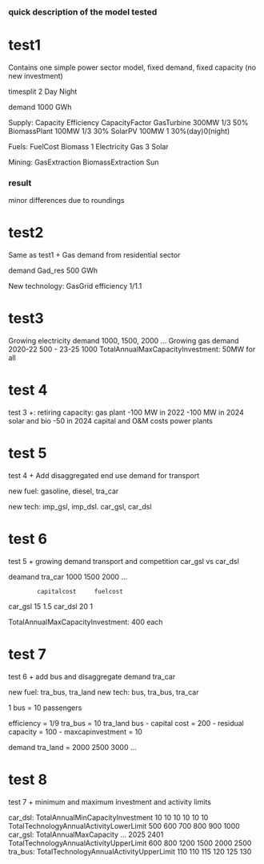 ### quick description of the model tested

# test1

Contains one simple power sector model, fixed demand, fixed capacity (no new investment)

timesplit 2 Day Night

demand 1000 GWh

Supply:             Capacity    Efficiency  CapacityFactor
        GasTurbine   300MW          1/3             50%
        BiomassPlant 100MW          1/3             30%
        SolarPV      100MW           1       30%(day)0(night) 

Fuels:              FuelCost
    Biomass             1
    Electricity
    Gas                 3
    Solar

Mining:
        GasExtraction
        BiomassExtraction
        Sun    

### result
minor differences due to roundings

# test2

Same as test1 + Gas demand from residential sector

demand
    Gad_res 500 GWh

New technology:
    GasGrid efficiency 1/1.1


# test3

Growing electricity demand 1000, 1500, 2000 ...
Growing gas demand 2020-22 500 - 23-25 1000
TotalAnnualMaxCapacityInvestment: 50MW for all


# test 4

test 3 +:
    retiring capacity: gas plant -100 MW in 2022 -100 MW in 2024
                        solar and bio -50 in 2024
    capital and O&M costs power plants

# test 5

test 4 + Add disaggregated end use demand for transport

new fuel: gasoline, diesel, tra_car 

new tech: imp_gsl, imp_dsl. car_gsl, car_dsl 

# test 6

test 5 + growing demand transport and competition car_gsl vs car_dsl

deamand tra_car 1000 1500 2000 ...

            capitalcost     fuelcost
car_gsl         15              1.5
car_dsl         20              1

TotalAnnualMaxCapacityInvestment: 400 each    

# test 7 

test 6 + add bus and disaggregate demand tra_car

new fuel: tra_bus, tra_land
new tech: bus, tra_bus, tra_car

1 bus = 10 passengers

efficiency = 1/9
tra_bus = 10 tra_land
bus - capital cost = 200 - residual capacity = 100 - maxcapinvestment = 10

demand tra_land = 2000 2500 3000 ...

# test 8

test 7 + minimum and maximum investment and activity limits

car_dsl:
    TotalAnnualMinCapacityInvestment 10 10 10 10 10 10
    TotalTechnologyAnnualActivityLowerLimit 500 600 700 800 900 1000
car_gsl:
    TotalAnnualMaxCapacity ... 2025 2401
    TotalTechnologyAnnualActivityUpperLimit 600 800 1200 1500 2000 2500
tra_bus:
    TotalTechnologyAnnualActivityUpperLimit 110 110 115 120 125 130 
